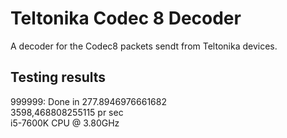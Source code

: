 # Teltonika Codec 8 Decoder
A decoder for the Codec8 packets sendt from Teltonika devices.

## Testing results
999999: Done in 277.8946976661682  
3598,468808255115 pr sec  
i5-7600K CPU @ 3.80GHz  
